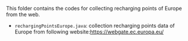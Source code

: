 This folder contains the codes for collecting recharging points of Europe from the web.
 - `rechargingPointsEurope.java`:  collection recharging points data of Europe from following website:https://webgate.ec.europa.eu/
